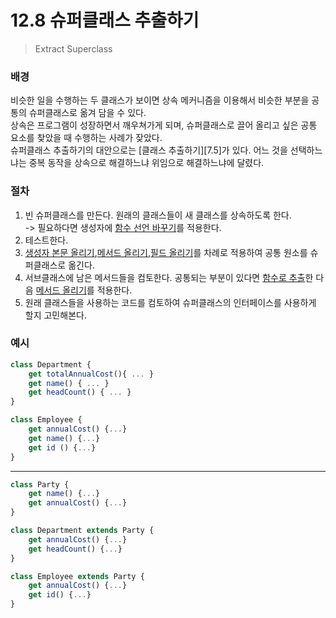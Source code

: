 # 12.8 슈퍼클래스 추출하기

> Extract Superclass

### 배경

비슷한 일을 수행하는 두 클래스가 보이면 상속 메커니즘을 이용해서 비슷한 부분을 공통의 슈퍼클래스로 옮겨 담을 수 있다.  
상속은 프로그램이 성장하면서 깨우쳐가게 되며, 슈퍼클래스로 끌어 올리고 싶은 공통 요소를 찾았을 때 수행하는 사례가 잦았다.  
슈퍼클래스 추출하기의 대안으로는 [클래스 추출하기][7.5]가 있다. 어느 것을 선택하느냐는 중복 동작을 상속으로 해결하느냐 위임으로 해결하느냐에 달렸다.

### 절차

1. 빈 슈퍼클래스를 만든다. 원래의 클래스들이 새 클래스를 상속하도록 한다.  
   -> 필요하다면 생성자에 [함수 선언 바꾸기][6.5]를 적용한다.
2. 테스트한다.
3. [생성자 본문 올리기][12.3],[메서드 올리기][12.1],[필드 올리기][12.2]를 차례로 적용하여 공통 원소를 슈퍼클래스로 옮긴다.
4. 서브클래스에 남은 메서드들을 컴토한다. 공통되는 부분이 있다면 [함수로 추출][6.1]한 다음 [메서드 올리기][12.1]를 적용한다.
5. 원래 클래스들을 사용하는 코드를 컴토하여 슈퍼클래스의 인터페이스를 사용하게 할지 고민해본다.

### 예시

```jsx
class Department {
    get totalAnnualCost(){ ... }
    get name() { ... }
    get headCount() { ... }
}

class Employee {
    get annualCost() {...}
    get name() {...}
    get id () {...}
}
```

---

```jsx
class Party {
    get name() {...}
    get annualCost() {...}
}

class Department extends Party {
    get annualCost() {...}
    get headCount() {...}
}

class Employee extends Party {
    get annualCost() {...}
    get id() {...}
}
```

[6.1]: https://github.com/kse8425/Refactoring/tree/main/chapter6/6.1
[6.5]: https://github.com/kse8425/Refactoring/tree/main/chapter6/6.5
[12.1]: https://github.com/kse8425/Refactoring/tree/main/chapter12/12.1
[12.2]: https://github.com/kse8425/Refactoring/tree/main/chapter12/12.2
[12.3]: https://github.com/kse8425/Refactoring/tree/main/chapter12/12.3
